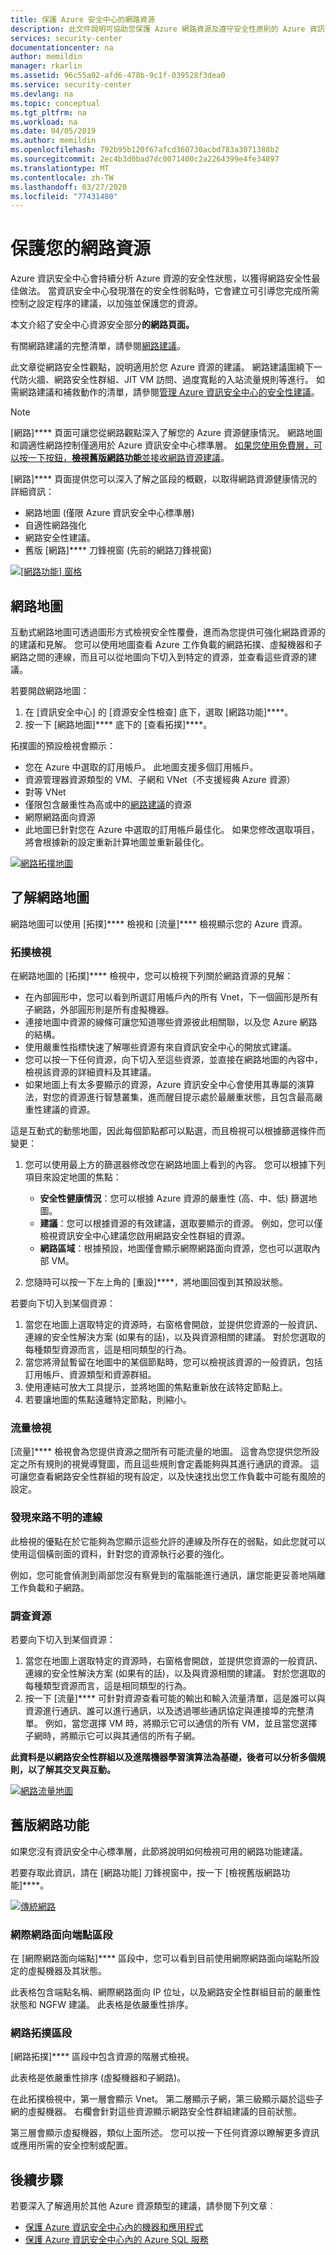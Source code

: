 ```yaml
---
title: 保護 Azure 安全中心的網路資源
description: 此文件說明可協助您保護 Azure 網路資源及遵守安全性原則的 Azure 資訊安全中心建議。
services: security-center
documentationcenter: na
author: memildin
manager: rkarlin
ms.assetid: 96c55a02-afd6-478b-9c1f-039528f3dea0
ms.service: security-center
ms.devlang: na
ms.topic: conceptual
ms.tgt_pltfrm: na
ms.workload: na
ms.date: 04/05/2019
ms.author: memildin
ms.openlocfilehash: 792b95b120f67afcd360730acbd783a3071388b2
ms.sourcegitcommit: 2ec4b3d0bad7dc0071400c2a2264399e4fe34897
ms.translationtype: MT
ms.contentlocale: zh-TW
ms.lasthandoff: 03/27/2020
ms.locfileid: "77431480"
---
```

# <a name="protect-your-network-resources"></a>保護您的網路資源
Azure 資訊安全中心會持續分析 Azure 資源的安全性狀態，以獲得網路安全性最佳做法。 當資訊安全中心發現潛在的安全性弱點時，它會建立可引導您完成所需控制之設定程序的建議，以加強並保護您的資源。

本文介紹了安全中心資源安全部分**的網路頁面。**

有關網路建議的完整清單，請參閱[網路建議](recommendations-reference.md#recs-network)。

此文章從網路安全性觀點，說明適用於您 Azure 資源的建議。 網路建議圍繞下一代防火牆、網路安全性群組、JIT VM 訪問、過度寬鬆的入站流量規則等進行。 如需網路建議和補救動作的清單，請參閱[管理 Azure 資訊安全中心的安全性建議](security-center-recommendations.md)。

> [!NOTE]
> [網路]**** 頁面可讓您從網路觀點深入了解您的 Azure 資源健康情況。 網路地圖和調適性網路控制僅適用於 Azure 資訊安全中心標準層。 [如果您使用免費層，可以按一下按鈕，**檢視舊版網路功能**並接收網路資源建議](#legacy-networking)。
>

[網路]**** 頁面提供您可以深入了解之區段的概觀，以取得網路資源健康情況的詳細資訊：

- 網路地圖 (僅限 Azure 資訊安全中心標準層)
- 自適性網路強化
- 網路安全性建議。
- 舊版 [網路]**** 刀鋒視窗 (先前的網路刀鋒視窗) 
 
[![[網路功能] 窗格](./media/security-center-network-recommendations/networking-pane.png)](./media/security-center-network-recommendations/networking-pane.png#lightbox)

## <a name="network-map"></a>網路地圖
互動式網路地圖可透過圖形方式檢視安全性覆疊，進而為您提供可強化網路資源的的建議和見解。 您可以使用地圖查看 Azure 工作負載的網路拓撲、虛擬機器和子網路之間的連線，而且可以從地圖向下切入到特定的資源，並查看這些資源的建議。

若要開啟網路地圖：

1. 在 [資訊安全中心] 的 [資源安全性檢查] 底下，選取 [網路功能]****。
2. 按一下 [網路地圖]**** 底下的 [查看拓撲]****。
 
拓撲圖的預設檢視會顯示：

- 您在 Azure 中選取的訂用帳戶。 此地圖支援多個訂用帳戶。
- 資源管理器資源類型的 VM、子網和 VNet（不支援經典 Azure 資源）
- 對等 VNet
- 僅限包含嚴重性為高或中的[網路建議](security-center-recommendations.md)的資源  
- 網際網路面向資源
- 此地圖已針對您在 Azure 中選取的訂用帳戶最佳化。 如果您修改選取項目，將會根據新的設定重新計算地圖並重新最佳化。  

[![網路拓撲地圖](./media/security-center-network-recommendations/network-map-info.png)](./media/security-center-network-recommendations/network-map-info.png#lightbox)

## <a name="understanding-the-network-map"></a>了解網路地圖

網路地圖可以使用 [拓撲]**** 檢視和 [流量]**** 檢視顯示您的 Azure 資源。 

### <a name="the-topology-view"></a>拓撲檢視

在網路地圖的 [拓撲]**** 檢視中，您可以檢視下列關於網路資源的見解：

- 在內部圓形中，您可以看到所選訂用帳戶內的所有 Vnet，下一個圓形是所有子網路，外部圓形則是所有虛擬機器。
- 連接地圖中資源的線條可讓您知道哪些資源彼此相關聯，以及您 Azure 網路的結構。 
- 使用嚴重性指標快速了解哪些資源有來自資訊安全中心的開放式建議。
- 您可以按一下任何資源，向下切入至這些資源，並直接在網路地圖的內容中，檢視該資源的詳細資料及其建議。  
- 如果地圖上有太多要顯示的資源，Azure 資訊安全中心會使用其專屬的演算法，對您的資源進行智慧叢集，進而醒目提示處於最嚴重狀態，且包含最高嚴重性建議的資源。 

這是互動式的動態地圖，因此每個節點都可以點選，而且檢視可以根據篩選條件而變更：

1. 您可以使用最上方的篩選器修改您在網路地圖上看到的內容。 您可以根據下列項目來設定地圖的焦點：

   -  **安全性健康情況**：您可以根據 Azure 資源的嚴重性 (高、中、低) 篩選地圖。
   - **建議**：您可以根據資源的有效建議，選取要顯示的資源。 例如，您可以僅檢視資訊安全中心建議您啟用網路安全性群組的資源。
   - **網路區域**：根據預設，地圖僅會顯示網際網路面向資源，您也可以選取內部 VM。
 
2. 您隨時可以按一下左上角的 [重設]****，將地圖回復到其預設狀態。

若要向下切入到某個資源：

1. 當您在地圖上選取特定的資源時，右窗格會開啟，並提供您資源的一般資訊、連線的安全性解決方案 (如果有的話)，以及與資源相關的建議。 對於您選取的每種類型資源而言，這是相同類型的行為。 
2. 當您將滑鼠暫留在地圖中的某個節點時，您可以檢視該資源的一般資訊，包括訂用帳戶、資源類型和資源群組。
3. 使用連結可放大工具提示，並將地圖的焦點重新放在該特定節點上。 
4. 若要讓地圖的焦點遠離特定節點，則縮小。

### <a name="the-traffic-view"></a>流量檢視

[流量]**** 檢視會為您提供資源之間所有可能流量的地圖。 這會為您提供您所設定之所有規則的視覺導覽圖，而且這些規則會定義能夠與其進行通訊的資源。 這可讓您查看網路安全性群組的現有設定，以及快速找出您工作負載中可能有風險的設定。

### <a name="uncover-unwanted-connections"></a>發現來路不明的連線

此檢視的優點在於它能夠為您顯示這些允許的連線及所存在的弱點，如此您就可以使用這個橫剖面的資料，針對您的資源執行必要的強化。 

例如，您可能會偵測到兩部您沒有察覺到的電腦能進行通訊，讓您能更妥善地隔離工作負載和子網路。

### <a name="investigate-resources"></a>調查資源

若要向下切入到某個資源：

1. 當您在地圖上選取特定的資源時，右窗格會開啟，並提供您資源的一般資訊、連線的安全性解決方案 (如果有的話)，以及與資源相關的建議。 對於您選取的每種類型資源而言，這是相同類型的行為。 
2. 按一下 [流量]**** 可針對資源查看可能的輸出和輸入流量清單，這是誰可以與資源進行通訊、誰可以進行通訊，以及透過哪些通訊協定與連接埠的完整清單。 例如，當您選擇 VM 時，將顯示它可以通信的所有 VM，並且當您選擇子網時，將顯示它可以與其通信的所有子網。

**此資料是以網路安全性群組以及進階機器學習演算法為基礎，後者可以分析多個規則，以了解其交叉與互動。** 

[![網路流量地圖](./media/security-center-network-recommendations/network-map-traffic.png)](./media/security-center-network-recommendations/network-map-traffic.png#lightbox)


## <a name="legacy-networking"></a>舊版網路功能 <a name ="legacy-networking"></a>

如果您沒有資訊安全中心標準層，此節將說明如何檢視可用的網路功能建議。

若要存取此資訊，請在 [網路功能] 刀鋒視窗中，按一下 [檢視舊版網路功能]****。 

[![傳統網路](./media/security-center-network-recommendations/legacy-networking.png)](./media/security-center-network-recommendations/legacy-networking.png#lightbox)

### <a name="internet-facing-endpoints-section"></a>網際網路面向端點區段
在 [網際網路面向端點]**** 區段中，您可以看到目前使用網際網路面向端點所設定的虛擬機器及其狀態。

此表格包含端點名稱、網際網路面向 IP 位址，以及網路安全性群組目前的嚴重性狀態和 NGFW 建議。 此表格是依嚴重性排序。

### <a name="networking-topology-section"></a>網路拓撲區段
[網路拓撲]**** 區段中包含資源的階層式檢視。

此表格是依嚴重性排序 (虛擬機器和子網路)。

在此拓撲檢視中，第一層會顯示 Vnet。 第二層顯示子網，第三級顯示屬於這些子網的虛擬機器。 右欄會針對這些資源顯示網路安全性群組建議的目前狀態。

第三層會顯示虛擬機器，類似上面所述。 您可以按一下任何資源以瞭解更多資訊或應用所需的安全控制或配置。

## <a name="next-steps"></a>後續步驟

若要深入了解適用於其他 Azure 資源類型的建議，請參閱下列文章︰

* [保護 Azure 資訊安全中心內的機器和應用程式](security-center-virtual-machine-protection.md)
* [保護 Azure 資訊安全中心內的 Azure SQL 服務](security-center-sql-service-recommendations.md)